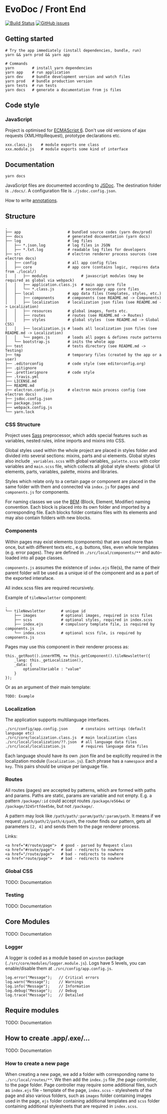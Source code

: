 # EvoDoc / Front End

[![Build Status](https://travis-ci.org/evo-doc/front-end.svg?branch=master)](https://travis-ci.org/evo-doc/front-end)
[![GitHub issues](https://img.shields.io/github/issues/evo-doc/front-end.svg)](https://github.com/evo-doc/front-end/issues)

## Getting started

```
# Try the app immediately (install dependencies, bundle, run)
yarn && yarn prod && yarn app

# Сommands
yarn        # install yarn dependencies
yarn app    # run application
yarn dev    # bundle development version and watch files
yarn prod   # bundle production version
yarn tests  # run tests
yarn docs   # generate a documentation from js files
```

## Code style

### JavaScript
Project is optimised for [ECMAScript 6](http://es6-features.org/).
Don't use old versions of ajax requests (XMLHttpRequest), prototype declarations etc.

```
xxx.class.js    # module exports one class
xxx.module.js   # module exports some kind of interface
```

## Documentation

```
yarn docs
```

JavaScript files are documented according to [JSDoc](http://usejsdoc.org/).
The destination folder is `./docs/`. A configuration file is `./jsdoc.config.json`.

How to write [annotations](http://usejsdoc.org/tags-type.html).

## Structure
```
.
├── app                     # bundled source codes (yarn dev/prod)
├── docs                    # generated documentation (yarn docs)
├── log                     # log files
│   ├── *.json.log          # log files in JSON
│   ├── *.txt.log           # readable log files for developers
├── src                     # electron renderer process sources (see electron docs)
│   ├── config              # all app config files
│   ├── core                # app core (contains logic, requires data from ./local/)
│   │   ├── modules               # javascript modules (may be required as global via webpack)
│   │   ├── application.class.js  # main app core file
│   │   └── *.class.js            # secondary app core files
│   ├── local               # app data files (templates, styles, etc.)
│   │   ├── components      # components (see README.md -> Components)
│   │   ├── localization    # localization json files (see README.md -> Localization)
│   │   ├── resources       # global images, fonts etc.
│   │   ├── routes          # routes (see README.md -> Routes)
│   │   ├── styles          # global styles  (see README.md -> Global CSS)
│   │   ├── localization.js # loads all localization json files (see README.md -> Localization)
│   │   └── pages.js        # loads all pages & defines route patterns
│   └── bootstrap.js        # inits the whole app
├── test                    # tests directory (see README.md -> Testing)
├── tmp                     # temporary files (created by the app or a user)
├── .editorconfig           # code style (see editorconfig.org)
├── .gitignore
├── .prettierignore         # code style
├── .travis.yml
├── LICENSE.md
├── README.md
├── electron.config.js      # electron main process config (see electron docs)
├── jsdoc.config.json
├── package.json
├── webpack.config.js
└── yarn.lock
```

### CSS Structure
Project uses [Sass](https://sass-lang.com/guide) preprocessor, which adds special features such as variables, nested rules, inline imports and mixins into CSS.

Global styles used within the whole project are placed in styles folder and divided into several sections: mixins, parts and ui elements.
Global styles also include `_variables.scss` with global variables,`_palette.scss` with color variables and `main.scss` file, which collects all global style sheets: global UI elements, parts, variables, palette, mixins and libraries.

Styles which relate only to a certain page or component are placed in the same folder with them and connected via `index.js` for pages and `components.js` for components.

For naming classes we use the [BEM](http://getbem.com/naming/) (Block, Element, Modifier) naming convention.
Each block is placed into its own folder and imported by a corresponding file.
Each blocks folder contains files with its elements and may also contain folders with new blocks.

### Components
Within pages may exist elements (components) that are used more than once,
but with different texts etc., e.g. buttons, tiles, even whole templates (e.g. error pages).
They are defined in `./src/local/components/**` and auto-loaded into all page classes.

`components.js` assumes the existence of `index.ejs` file(s), the name of their parent folder will be used as a unique id of the component and as a part of the exported interaface.

All index.scss files are required recursively.

Example of `tileNewsletter` component:
 ```
 .
 └── tileNewsletter       # unique id
     ├── images           # optional images, required in scss files
     ├── scss             # optional styles, required in index.scss
     ├── index.ejs        # compulsory template file, is required by components.js
     └── index.scss       # optional scss file, is required by components.js

```

Pages may use this component in their renderer process as:
```
this._getRoot().innerHTML += this.getComponent().tileNewsletter({
	_lang: this._getLocalization(),
	_data: {
		optionalVariable : "value"
	}
});
```

Or as an argument of their main template:
```
TODO: Example
```


### Localization

The application supports multilanguage interfaces.

```
./src/config/app.config.json      # constains settings (default language etc)
./src/core/localization.class.js  # main localization class
./src/local/localization/??.json  # all language data files
./src/local/localization.js       # requires language data files
```

Each language should have its own .json file and be explicitly required in the localization module (`localization.js`). Each phrase has a `namespace` and a `key`. This pairs should be unique per language file.

### Routes
All routes (pages) are accepted by patterns, which are formed with paths and params. Paths are static, params are variable and not empty. E.g. a pattern `/package/:id` could accept routes `/package/e564wi` or `/package/3245rtfde454e`, but not `/package/`.

A pattern may look like `/path/path/:param/path/:param/path`. It means if we request `/path/path/2/path/4/path`, the router finds our pattern, gets all parameters `[2, 4]` and sends them to the page renderer process.

Links:

```
<a href="#/route/page">  # good - parsed by Request class
<a href="#route/page">   # bad - redirects to nowhere
<a href="/route/page">   # bad - redirects to nowhere
<a href="route/page">    # bad - redirects to nowhere
```

### Global CSS
TODO: Documentation

### Testing
TODO: Documentation

## Core Modules
TODO: Documentation

### Logger

A logger is coded as a module based on `winston` package (`./src/core/modules/logger.module.js`). Logs have 5 levels, you can enable/disable them at `./src/config/app.config.js`.

```
log.error("Message");   // Critical errors
log.warn("Message");    // Warnings
log.info("Message");    // Information
log.debug("Message");   // Debug
log.trace("Message");   // Detailed
```


## Require modules
TODO: Documentation

## How to create .app/.exe/...
TODO: Documentation


### How to create a new page

When creating a new page, we add a folder with corresponding name to `./src/local/routes/**`. We then add the `index.js` file ,the page controller, to the page folder. Page controller may require some additional files, such as `index.ejs` file - template of the page,  `index.scss` - stylesheets of the page and also various folders, such as `images` folder containing images used in the page, `ejs` folder containing additional templates and `scss` folder containing additional stylesheets that are required in `index.scss`.
